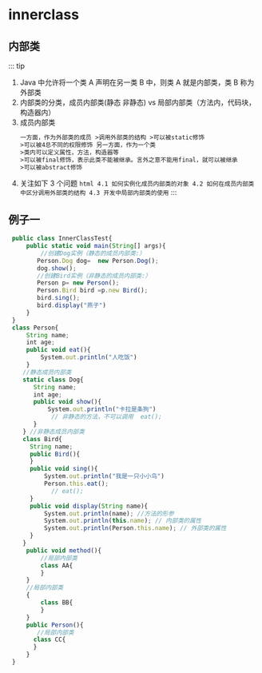 # innerclass

## 内部类

::: tip

1.  Java 中允许将一个类 A 声明在另一类 B 中，则类 A 就是内部类，类 B 称为外部类
2.  内部类的分类，成员内部类(静态 非静态) vs 局部内部类（方法内，代码块，构造器内）
3.  成员内部类
    ```html
    一方面，作为外部类的成员 >调用外部类的结构 >可以被static修饰
    >可以被4总不同的权限修饰 另一方面，作为一个类
    >类内可以定义属性，方法，构造器等
    >可以被final修饰，表示此类不能被继承。言外之意不能用final，就可以被继承
    >可以被abstract修饰
    ```
4.  关注如下 3 个问题
    `html 4.1 如何实例化成员内部类的对象 4.2 如何在成员内部类中区分调用外部类的结构 4.3 开发中局部内部类的使用`
    :::

## 例子一

```js
 public class InnerClassTest{
     public static void main(String[] args){
         //创建Dog实例（静态的成员内部类:）
        Person.Dog dog=  new Person.Dog();
        dog.show();
        //创建Bird实例（非静态的成员内部类:）
        Person p= new Person();
        Person.Bird bird =p.new Bird();
        bird.sing();
        bird.display("燕子")
     }
 }
 class Person{
     String name;
     int age;
     public void eat(){
         System.out.println("人吃饭")
     }
    //静态成员内部类
    static class Dog{
       String name;
       int age;
       public void show(){
           System.out.println("卡拉是条狗")
            // 非静态的方法，不可以调用  eat();
       }
    } //非静态成员内部类
    class Bird{
      String name;
      public Bird(){
      }
      public void sing(){
          System.out.println("我是一只小小鸟")
          Person.this.eat();
            // eat();
      }
      public void display(String name){
          System.out.println(name); //方法的形参
          System.out.println(this.name); // 内部类的属性
          System.out.println(Person.this.name); // 外部类的属性
      }
    }
     public void method(){
         //局部内部类
         class AA{
         }
     }
     //局部内部类
     {
         class BB{
         }
     }
     public Person(){
        //局部内部类
       class CC{
       }
     }
 }
```
